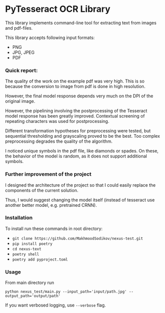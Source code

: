 # PyTesseract OCR Library

This library implements command-line tool for extracting text from images and pdf-files.

This library accepts following input formats:

* PNG
* JPG, JPEG
* PDF

### Quick report:


The quality of the work on the example pdf was very high. This is so because the conversion to image from pdf is done in high resolution.

However, the final model response depends very much on the DPI of the original image. 

However, the pipelining involving the postprocessing of the Tesseract model response has been greatly improved. Contextual screening of repeating characters was used for postprocessing.

Different transformation hypotheses for preprocessing were tested, but sequential thresholding and grayscaling proved to be the best. Too complex preprocessing degrades the quality of the algorithm.

I noticed unique symbols in the pdf file, like diamonds or spades. On these, the behavior of the model is random, as it does not support additional symbols. 

### Further improvement of the project

I designed the architecture of the project so that I could easily replace the components of the current solution. 

Thus, I would suggest changing the model itself (instead of tesseract use another better model, e.g. pretrained CRNN).

### Installation

To install run these commands in root directory:

* `git clone https://github.com/MakhmoodSodikov/nexus-test.git`
* `pip install poetry`
* `cd nexus-text`
* `poetry shell`
* `poetry add pyproject.toml`

### Usage

From main directory run 

`python nexus_test/main.py --input_path='input/path.jpg' --output_path='output/path'`

If you want verbosed logging, use `--verbose` flag.


